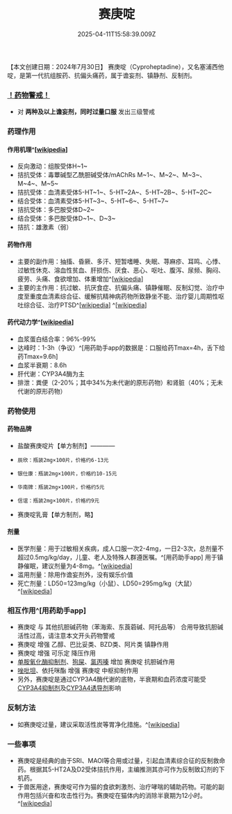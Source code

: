 ﻿---
title: 赛庚啶
description: 
published: true
date: 2025-04-11T15:58:39.009Z
tags: 
editor: markdown
dateCreated: 2025-04-12T10:05:12.112Z
---

【本文创建日期：2024年7月30日】
赛庚啶（Cyproheptadine），又名塞浦西他啶，是第一代抗组胺药、抗偏头痛药，属于谵妄剂、镇静剂、反制剂。
### [！药物警戒！](https://overspeed-wiki.github.io/%E8%8D%AF%E7%89%A9%E8%AD%A6%E6%88%92/)
- 对 **两种及以上谵妄剂，同时过量口服** 发出三级警戒
### 药理作用
#### 作用机理^[[wikipedia](https://en.wikipedia.org/wiki/Cyproheptadine#Pharmacodynamics)]
- 反向激动：组胺受体H~1~
- 拮抗受体：毒蕈碱型乙酰胆碱受体/mAChRs M~1~、M~2~、M~3~、M~4~、M~5~
- 拮抗受体：血清素受体5-HT~1~、5-HT~2A~、5-HT~2B~、5-HT~2C~
- 结合受体：血清素受体5-HT~3~、5-HT~6~、5-HT~7~
- 拮抗受体：多巴胺受体D~2~
- 结合受体：多巴胺受体D~1~、D~3~
- 拮抗：雄激素（弱）
#### 药物作用
- 主要的副作用：抽搐、昏厥、多汗、短暂嗜睡、失眠、荨麻疹、耳鸣、心悸、过敏性休克、溶血性贫血、肝损伤、厌食、恶心、呕吐、腹泻、尿频、胸闷、疲劳、头痛、食欲增加、体重增加^[[wikipedia](https://en.wikipedia.org/wiki/Cyproheptadine#Adverse_effects)]
- 主要的主作用：抗过敏、抗厌食症、抗偏头痛、镇静催眠、反制幻觉、治疗中度至重度血清素综合征、缓解抗精神病药物所致静坐不能、治疗婴儿周期性呕吐综合征、治疗PTSD^[[wikipedia](https://en.wikipedia.org/wiki/Cyproheptadine#Medical_uses)] ^[[wikipedia](https://en.wikipedia.org/wiki/Cyproheptadine#Research)]
#### 药代动力学^[[wikipedia](https://en.wikipedia.org/wiki/Cyproheptadine#Pharmacokinetics)]
- 血浆蛋白结合率：96%-99%
- 达峰时：1-3h（争议）^[用药助手app的数据是：口服给药Tmax=4h，舌下给药Tmax=9.6h]
- 血浆半衰期：8.6h
- 肝代谢：CYP3A4酶为主
- 排泄：粪便（2-20%；其中34%为未代谢的原形药物）和肾脏（40%；无未代谢的原形药物）
### 药物使用
#### 药物品牌
- 盐酸赛庚啶片【单方制剂】————
-     辰欣：瓶装2mg×100片，价格约6-13元
-     银仕康：瓶装2mg×100片，价格约10-15元
-     华南牌：瓶装2mg×100片，价格约5元
-     信谊：瓶装2mg×100片，价格约9元
- 赛庚啶乳膏【单方制剂，略】
#### 剂量
- 医学剂量：用于过敏相关疾病，成人口服一次2-4mg，一日2-3次，总剂量不超过0.5mg/kg/day，儿童、老人及特殊人群遵医嘱。^[用药助手app] 用于镇静催眠，建议剂量为4-8mg。^[[wikipedia](https://en.wikipedia.org/wiki/Cyproheptadine#Medical_uses)]
- 滥用剂量：除用作谵妄剂外，没有娱乐价值
- 死亡剂量：LD50=123mg/kg（小鼠）、LD50=295mg/kg（大鼠）^[[wikipedia](https://en.wikipedia.org/wiki/Cyproheptadine#Overdose)]
### 相互作用^[用药助手app]
- 赛庚啶 与 其他抗胆碱药物（苯海索、东莨菪碱、阿托品等） 合用导致抗胆碱活性过高，请注意本文开头药物警戒
- 赛庚啶 增强 乙醇、巴比妥类、BZD类、阿片类 镇静作用
- 赛庚啶 增强 可乐定 降压作用
- [单胺氧化酶抑制剂](https://overspeed-wiki.github.io/DXM/#%E5%8D%95%E8%83%BA%E6%B0%A7%E5%8C%96%E9%85%B6%E6%8A%91%E5%88%B6%E5%89%82%EF%BC%88MAOI%EF%BC%89%E3%80%90%E4%B8%A5%E7%A6%81%E3%80%91)、[狗屎](https://overspeed-wiki.github.io/QTP/)、[氯丙嗪](https://overspeed-wiki.github.io/CPZ/) 增加 赛庚啶 抗胆碱作用
- [唑吡坦](https://overspeed-wiki.github.io/%E6%80%9D%E8%AF%BA%E6%80%9D/)、依托咪酯 增强 赛庚啶 中枢抑制作用
- 另外，赛庚啶是通过CYP3A4酶代谢的底物，半衰期和血药浓度可能受[CYP3A4抑制剂](https://overspeed-wiki.github.io/DXM/#CYP3A4%E6%8A%91%E5%88%B6%E5%89%82)及[CYP3A4诱导剂](https://overspeed-wiki.github.io/DXM/#CYP3A4%E8%AF%B1%E5%AF%BC%E5%89%82)影响
### 反制方法
- 如赛庚啶过量，建议采取活性炭等胃净化措施。^[[wikipedia](https://en.wikipedia.org/wiki/Cyproheptadine#Overdose)]
### 一些事项
- 赛庚啶是经典的由于SRI、MAOI等合用或过量，引起血清素综合征的反制救命药。根据其5-HT2A及D2受体拮抗作用，主编推测其亦可作为反制致幻剂的下机药。
- 于兽医用途，赛庚啶可作为猫的食欲刺激剂、治疗哮喘的辅助药物。可能的副作用包括兴奋和攻击性行为。赛庚啶在猫体内的消除半衰期为12小时。^[[wikipedia](https://en.wikipedia.org/wiki/Cyproheptadine#Veterinary_use)]

